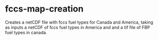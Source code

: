 # fccs-map-creation
Creates a netCDF file with fccs fuel types for Canada and America, taking as inputs a netCDF of fccs fuel types in America and and a tif file of FBP fuel types in canada. 
